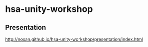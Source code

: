 # hsa-unity-workshop

## Presentation

http://noxan.github.io/hsa-unity-workshop/presentation/index.html
